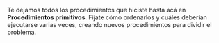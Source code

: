Te dejamos todos los procedimientos que hiciste hasta acá en **Procedimientos primitivos**. Fijate cómo ordenarlos y cuáles deberían ejecutarse varias veces, creando nuevos procedimientos para dividir el problema.